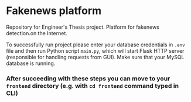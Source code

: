 # Fakenews platform
Repository for Engineer's Thesis project. Platform for fakenews detection.on the Internet.

To successfully run project please enter your database credentials in ```.env``` file and then run Python script ```main.py```, which will start Flask HTTP server (responsible for handling requests from GUI).
Make sure that your MySQL database is running.

### After succeeding with these steps you can move to your ```frontend``` directory (e.g. with ```cd frontend``` command typed in CLI)
